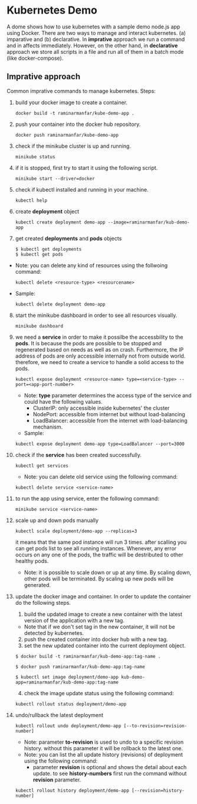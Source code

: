 # Kubernetes Demo

A dome shows how to use kubernetes with a sample demo node.js app using Docker. There are two ways to manage and interact kubernetes. (a) imparative and (b) declarative. In **imprative** approach we run a command and in affects immediately. However, on the other hand, in **declarative** approach we store all scripts in a file and run all of them in a batch mode (like docker-compose).

## Imprative approach

Common imprative commands to manage kubernetes.
Steps:

1. build your docker image to create a container.
   ```
   docker build -t raminarmanfar/kube-demo-app .
   ```
2. push your container into the docker hub repository.
   ```
   docker push raminarmanfar/kube-demo-app
   ```
3. check if the minikube cluster is up and running.
   ```
   minikube status
   ```
4. if it is stopped, first try to start it using the following script.
   ```
   minikube start --driver=docker
   ```
5. check if kubectl installed and running in your machine.
   ```
   kubectl help
   ```
6. create **deployment** object
   ```
   kubectl create deployment demo-app --image=raminarmanfar/kub-demo-app
   ```
7. get created **deployments** and **pods** objects
   ```
   $ kubectl get deployments
   $ kubectl get pods
   ```

- Note: you can delete any kind of resources using the follwoing command:
  ```
  kubectl delete <resource-type> <resourcename>
  ```
- Sample:
  ```
  kubectl delete deployment demo-app
  ```

8.  start the minikube dashboard in order to see all resources visually.
    ```
    minikube dashboard
    ```
9.  we need a **service** in order to make it possilbe the accessbility to the **pods**. It is because the pods are possible to be stopped and regenerated based on needs as well as on crash. Furthermore, the IP address of pods are only accessible internally not from outside world. therefore, we need to create a service to handle a solid access to the pods.

    ```
    kubectl expose deployment <resource-name> type=<service-type> --port=<app-port-number>
    ```

    - Note: **type** parameter determines the access type of the service and could have the following values.
      - ClusterIP: only accessible inside kubernetes' the cluster
      - NodePort: accessible from internet but without load-balancing
      - LoadBalancer: accessible from the internet with load-balancing mechanism.
    - Sample:

    ```
    kubectl expose deployment demo-app type=LoadBalancer --port=3000
    ```

10. check if the **service** has been created successfully.
    ```
    kubectl get services
    ```
    - Note: you can delete old service using the following command:
    ```
    kubectl delete service <service-name>
    ```
11. to run the app using service, enter the following command:
    ```
    minikube service <service-name>
    ```
12. scale up and down pods manually
    ```
    kubectl scale deployment/demo-app --replicas=3
    ```
    it means that the same pod instance will run 3 times. after scalling you can get pods list to see all running instances. Whenever, any error occurs on any one of the pods, the traffic will be destributed to other healthy pods.
    - Note: it is possible to scale down or up at any time. By scaling down, other pods will be terminated. By scaling up new pods will be generated.
13. update the docker image and container. In order to update the container do the following steps.

    1. build the updated image to create a new container with the latest version of the application with a new tag.

    - Note that if we don't set tag in the new container, it will not be detected by kubernetes.

    2. push the created container into docker hub with a new tag.
    3. set the new updated container into the current deployment object.

    ```
    $ docker build -t raminarmanfar/kub-demo-app:tag-name .

    $ docker push raminarmanfar/kub-demo-app:tag-name

    $ kubectl set image deployment/demo-app kub-demo-app=raminarmanfar/kub-demo-app:tag-name
    ```

    4. check the image update status using the following command:

    ```
    kubectl rollout status deployment/demo-app
    ```

14. undo/rullback the latest deployment
    ```
    kubectl rollout undo deployment/demo-app [--to-revision=revision-number]
    ```
    - Note: parameter **to-revision** is used to undo to a specific revision history. without this parameter it will be rollback to the latest one.
    - Note: you can list the all update history (revisions) of deployment using the following command:
      - parameter **revision** is optional and shows the detail about each update. to see **history-numbers** first run the command without **revision** parameter.
    ```
    kubectl rollout history deployment/demo-app [--revision=history-number]
    ```

